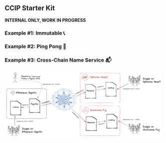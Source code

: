 ## CCIP Starter Kit

**INTERNAL ONLY, WORK IN PROGRESS**

### Example #1: Immutable :telephone_receiver:

### Example #2: Ping Pong :ping_pong:

### Example #3: Cross-Chain Name Service :mailbox_with_mail:

![CCNS Architecture](ccns.png)
